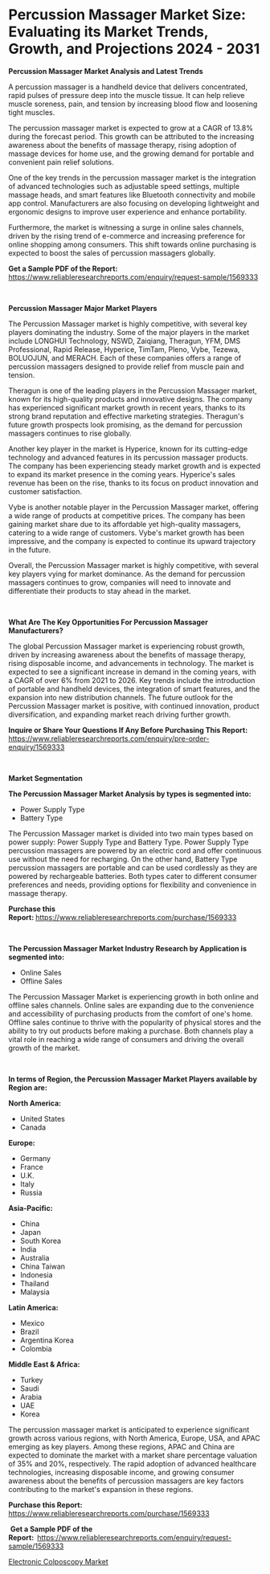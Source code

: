 <p><h1>Percussion Massager Market Size: Evaluating its Market Trends, Growth, and Projections 2024 - 2031</h1></p><p><strong>Percussion Massager Market Analysis and Latest Trends</strong></p>
<p><p>A percussion massager is a handheld device that delivers concentrated, rapid pulses of pressure deep into the muscle tissue. It can help relieve muscle soreness, pain, and tension by increasing blood flow and loosening tight muscles. </p><p>The percussion massager market is expected to grow at a CAGR of 13.8% during the forecast period. This growth can be attributed to the increasing awareness about the benefits of massage therapy, rising adoption of massage devices for home use, and the growing demand for portable and convenient pain relief solutions. </p><p>One of the key trends in the percussion massager market is the integration of advanced technologies such as adjustable speed settings, multiple massage heads, and smart features like Bluetooth connectivity and mobile app control. Manufacturers are also focusing on developing lightweight and ergonomic designs to improve user experience and enhance portability. </p><p>Furthermore, the market is witnessing a surge in online sales channels, driven by the rising trend of e-commerce and increasing preference for online shopping among consumers. This shift towards online purchasing is expected to boost the sales of percussion massagers globally.</p></p>
<p><strong>Get a Sample PDF of the Report:&nbsp;</strong> <a href="https://www.reliableresearchreports.com/enquiry/request-sample/1569333">https://www.reliableresearchreports.com/enquiry/request-sample/1569333</a></p>
<p>&nbsp;</p>
<p><strong>Percussion Massager Major Market Players</strong></p>
<p><p>The Percussion Massager market is highly competitive, with several key players dominating the industry. Some of the major players in the market include LONGHUI Technology, NSWD, Zaiqiang, Theragun, YFM, DMS Professional, Rapid Release, Hyperice, TimTam, Pleno, Vybe, Tezewa, BOLUOJUN, and MERACH. Each of these companies offers a range of percussion massagers designed to provide relief from muscle pain and tension.</p><p>Theragun is one of the leading players in the Percussion Massager market, known for its high-quality products and innovative designs. The company has experienced significant market growth in recent years, thanks to its strong brand reputation and effective marketing strategies. Theragun's future growth prospects look promising, as the demand for percussion massagers continues to rise globally.</p><p>Another key player in the market is Hyperice, known for its cutting-edge technology and advanced features in its percussion massager products. The company has been experiencing steady market growth and is expected to expand its market presence in the coming years. Hyperice's sales revenue has been on the rise, thanks to its focus on product innovation and customer satisfaction.</p><p>Vybe is another notable player in the Percussion Massager market, offering a wide range of products at competitive prices. The company has been gaining market share due to its affordable yet high-quality massagers, catering to a wide range of customers. Vybe's market growth has been impressive, and the company is expected to continue its upward trajectory in the future.</p><p>Overall, the Percussion Massager market is highly competitive, with several key players vying for market dominance. As the demand for percussion massagers continues to grow, companies will need to innovate and differentiate their products to stay ahead in the market.</p></p>
<p>&nbsp;</p>
<p><strong>What Are The Key Opportunities For Percussion Massager Manufacturers?</strong></p>
<p><p>The global Percussion Massager market is experiencing robust growth, driven by increasing awareness about the benefits of massage therapy, rising disposable income, and advancements in technology. The market is expected to see a significant increase in demand in the coming years, with a CAGR of over 6% from 2021 to 2026. Key trends include the introduction of portable and handheld devices, the integration of smart features, and the expansion into new distribution channels. The future outlook for the Percussion Massager market is positive, with continued innovation, product diversification, and expanding market reach driving further growth.</p></p>
<p><strong>Inquire or Share Your Questions If Any Before Purchasing This Report:</strong> <a href="https://www.reliableresearchreports.com/enquiry/pre-order-enquiry/1569333">https://www.reliableresearchreports.com/enquiry/pre-order-enquiry/1569333</a></p>
<p>&nbsp;</p>
<p><strong>Market Segmentation</strong></p>
<p><strong>The Percussion Massager Market Analysis by types is segmented into:</strong></p>
<p><ul><li>Power Supply Type</li><li>Battery Type</li></ul></p>
<p><p>The Percussion Massager market is divided into two main types based on power supply: Power Supply Type and Battery Type. Power Supply Type percussion massagers are powered by an electric cord and offer continuous use without the need for recharging. On the other hand, Battery Type percussion massagers are portable and can be used cordlessly as they are powered by rechargeable batteries. Both types cater to different consumer preferences and needs, providing options for flexibility and convenience in massage therapy.</p></p>
<p><strong>Purchase this Report:&nbsp;</strong><a href="https://www.reliableresearchreports.com/purchase/1569333">https://www.reliableresearchreports.com/purchase/1569333</a></p>
<p>&nbsp;</p>
<p><strong>The Percussion Massager Market Industry Research by Application is segmented into:</strong></p>
<p><ul><li>Online Sales</li><li>Offline Sales</li></ul></p>
<p><p>The Percussion Massager Market is experiencing growth in both online and offline sales channels. Online sales are expanding due to the convenience and accessibility of purchasing products from the comfort of one's home. Offline sales continue to thrive with the popularity of physical stores and the ability to try out products before making a purchase. Both channels play a vital role in reaching a wide range of consumers and driving the overall growth of the market.</p></p>
<p>&nbsp;</p>
<p><strong>In terms of Region, the Percussion Massager Market Players available by Region are:</strong></p>
<p>
    <p> <strong> North America: </strong>
        <ul>
            <li>United States</li>
            <li>Canada</li>
        </ul>
        </p> 
    <p> <strong> Europe: </strong>
        <ul>
            <li>Germany</li>
            <li>France</li>
            <li>U.K.</li>
            <li>Italy</li>
            <li>Russia</li>
        </ul>
        </p> 
    <p> <strong> Asia-Pacific: </strong>
        <ul>
            <li>China</li>
            <li>Japan</li>
            <li>South Korea</li>
            <li>India</li>
            <li>Australia</li>
            <li>China Taiwan</li>
            <li>Indonesia</li>
            <li>Thailand</li>
            <li>Malaysia</li>
        </ul>
        </p> 
    <p> <strong> Latin America: </strong>
        <ul>
            <li>Mexico</li>
            <li>Brazil</li>
            <li>Argentina Korea</li>
            <li>Colombia</li>
        </ul>
        </p> 
    <p> <strong> Middle East & Africa: </strong>
        <ul>
            <li>Turkey</li>
            <li>Saudi</li>
            <li>Arabia</li>
            <li>UAE</li>
            <li>Korea</li>
        </ul>
    </p>
    </p>
<p><p>The percussion massager market is anticipated to experience significant growth across various regions, with North America, Europe, USA, and APAC emerging as key players. Among these regions, APAC and China are expected to dominate the market with a market share percentage valuation of 35% and 20%, respectively. The rapid adoption of advanced healthcare technologies, increasing disposable income, and growing consumer awareness about the benefits of percussion massagers are key factors contributing to the market's expansion in these regions.</p></p>
<p><strong>Purchase this Report: </strong><a href="https://www.reliableresearchreports.com/purchase/1569333">https://www.reliableresearchreports.com/purchase/1569333</a></p>
<p>&nbsp;<strong>Get a Sample PDF of the Report:&nbsp;&nbsp;</strong><a href="https://www.reliableresearchreports.com/enquiry/request-sample/1569333">https://www.reliableresearchreports.com/enquiry/request-sample/1569333</a></p>
<p><strong></strong></p>
<p><p><a href="https://github.com/jaidynmorantestelletmjzya/Market-Research-Report-List-1/blob/main/electronic-colposcopy-market.md">Electronic Colposcopy Market</a></p></p>